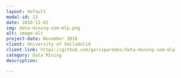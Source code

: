 ```yaml
---
layout: default
modal-id: 13
date: 2016-11-02
img: data-mining-som-mlp.png
alt: image-alt
project-date: November 2016
client: University of Valladolid
client-link: https://github.com/garciparedes/data-mining-som-mlp
category: Data Mining
description:

---
```


